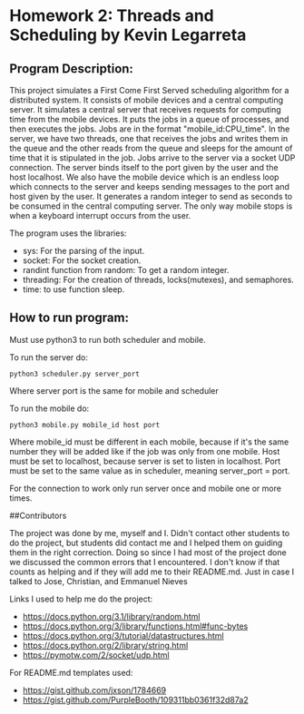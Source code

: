 # Homework 2: Threads and Scheduling by Kevin Legarreta 

## Program Description:

This project simulates a First Come First Served scheduling algorithm for a distributed system. It consists of mobile devices and a central computing server. It simulates a central server that receives requests for computing time from the mobile devices. It puts the jobs in a queue of processes, and then executes the jobs. Jobs are in the format "mobile_id:CPU_time". In the server, we have two threads, one that receives the jobs and writes them in the queue and the other reads from the queue and sleeps for the amount of time that it is stipulated in the job. Jobs arrive to the server via a socket UDP connection. The server binds itself to the port given by the user and the host localhost. We also have the mobile device which is an endless loop which connects to the server and keeps sending messages to the port and host given by the user. It generates a random integer to send as seconds to be consumed in the central computing server. The only way mobile stops is when a keyboard interrupt occurs from the user.

The program uses the libraries: 

- sys: For the parsing of the input.
- socket: For the socket creation.
- randint function from random: To get a random integer.
- threading: For the creation of threads, locks(mutexes), and semaphores.
- time: to use function sleep.	


## How to run program:

Must use python3 to run both scheduler and mobile. 

To run the server do:
```
python3 scheduler.py server_port
```
Where server port is the same for mobile and scheduler

To run the mobile do:
```
python3 mobile.py mobile_id host port
```

Where mobile_id must be different in each mobile, because if it's the same number they will be added like if the job was only from one mobile. Host must be set to localhost, because server is set to listen in localhost. Port must be set to the same value as in scheduler, meaning server_port = port.

For the connection to work only run server once and mobile one or more times.

##Contributors

The project was done by me, myself and I. Didn't contact other students to do the project, but students did contact me and I helped them on guiding them in the right correction. Doing so since I had most of the project done we discussed the common errors that I encountered. I don't know if that counts as helping and if they will add me to their README.md. Just in case I talked to Jose, Christian, and Emmanuel Nieves

Links I used to help me do the project:

- https://docs.python.org/3.1/library/random.html
- https://docs.python.org/3/library/functions.html#func-bytes
- https://docs.python.org/3/tutorial/datastructures.html
- https://docs.python.org/2/library/string.html
- https://pymotw.com/2/socket/udp.html

For README.md templates used:

- https://gist.github.com/jxson/1784669 
- https://gist.github.com/PurpleBooth/109311bb0361f32d87a2
